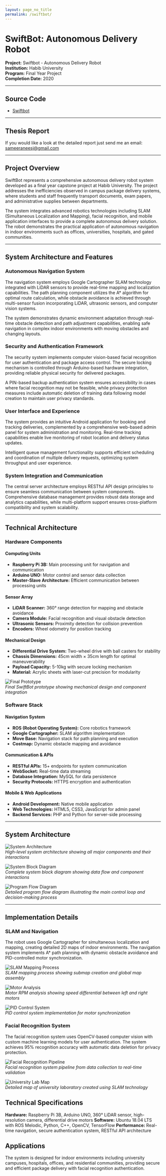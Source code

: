 ```yaml
---
layout: page_no_title
permalink: /swiftbot/
---
```


# SwiftBot: Autonomous Delivery Robot

**Project:** Swiftbot - Autonomous Delivery Robot  
**Institution:** Habib University  
**Program:** Final Year Project  
**Completion Date:** 2020

---
## Source Code
 - [Swiftbot](https://github.com/sameeranees/SwiftBot)
 
---
## Thesis Report  
If you would like a look at the detailed report just send me an email: [sameeraneesj@gmail.com](mailto:sameeraneesj@gmail.com) 

---

## Project Overview

SwiftBot represents a comprehensive autonomous delivery robot system developed as a final year capstone project at Habib University. The project addresses the inefficiencies observed in campus package delivery systems, where students and staff frequently transport documents, exam papers, and administrative supplies between departments.

The system integrates advanced robotics technologies including SLAM (Simultaneous Localization and Mapping), facial recognition, and mobile application interfaces to provide a complete autonomous delivery solution. The robot demonstrates the practical application of autonomous navigation in indoor environments such as offices, universities, hospitals, and gated communities.

---

## System Architecture and Features

### Autonomous Navigation System
The navigation system employs Google Cartographer SLAM technology integrated with LiDAR sensors to provide real-time mapping and localization capabilities. The path planning component utilizes the A* algorithm for optimal route calculation, while obstacle avoidance is achieved through multi-sensor fusion incorporating LiDAR, ultrasonic sensors, and computer vision systems.

The system demonstrates dynamic environment adaptation through real-time obstacle detection and path adjustment capabilities, enabling safe navigation in complex indoor environments with moving obstacles and changing layouts.

### Security and Authentication Framework
The security system implements computer vision-based facial recognition for user authentication and package access control. The secure locking mechanism is controlled through Arduino-based hardware integration, providing reliable physical security for delivered packages.

A PIN-based backup authentication system ensures accessibility in cases where facial recognition may not be feasible, while privacy protection measures include automatic deletion of training data following model creation to maintain user privacy standards.

### User Interface and Experience
The system provides an intuitive Android application for booking and tracking deliveries, complemented by a comprehensive web-based admin panel for system administration and monitoring. Real-time tracking capabilities enable live monitoring of robot location and delivery status updates.

Intelligent queue management functionality supports efficient scheduling and coordination of multiple delivery requests, optimizing system throughput and user experience.

### System Integration and Communication
The central server architecture employs RESTful API design principles to ensure seamless communication between system components. Comprehensive database management provides robust data storage and analytics capabilities, while multi-platform support ensures cross-platform compatibility and system scalability.

---

## Technical Architecture

### Hardware Components

#### Computing Units
- **Raspberry Pi 3B:** Main processing unit for navigation and communication
- **Arduino UNO:** Motor control and sensor data collection
- **Master-Slave Architecture:** Efficient communication between processing units

#### Sensor Array
- **LiDAR Scanner:** 360° range detection for mapping and obstacle avoidance
- **Camera Module:** Facial recognition and visual obstacle detection
- **Ultrasonic Sensors:** Proximity detection for collision prevention
- **Encoders:** Wheel odometry for position tracking

#### Mechanical Design
- **Differential Drive System:** Two-wheel drive with ball casters for stability
- **Chassis Dimensions:** 45cm width × 35cm length for optimal maneuverability
- **Payload Capacity:** 5-10kg with secure locking mechanism
- **Material:** Acrylic sheets with laser-cut precision for modularity

![Final Prototype](assets/images/swiftbot_final_prototype.png)  
*Final SwiftBot prototype showing mechanical design and component integration*

### Software Stack

#### Navigation System
- **ROS (Robot Operating System):** Core robotics framework
- **Google Cartographer:** SLAM algorithm implementation
- **Move Base:** Navigation stack for path planning and execution
- **Costmap:** Dynamic obstacle mapping and avoidance

#### Communication & APIs
- **RESTful APIs:** 15+ endpoints for system communication
- **WebSocket:** Real-time data streaming
- **Database Integration:** MySQL for data persistence
- **Security Protocols:** HTTPS encryption and authentication

#### Mobile & Web Applications
- **Android Development:** Native mobile application
- **Web Technologies:** HTML5, CSS3, JavaScript for admin panel
- **Backend Services:** PHP and Python for server-side processing

---

## System Architecture

![System Architecture](assets/images/swiftbot_system_diagram.png)  
*High-level system architecture showing all major components and their interactions*

![System Block Diagram](assets/images/swiftbot_system_block_diagram.png)  
*Complete system block diagram showing data flow and component interactions*

![Program Flow Diagram](assets/images/swiftbot_program_flow.png)  
*Detailed program flow diagram illustrating the main control loop and decision-making process*

---

## Implementation Details

### SLAM and Navigation

The robot uses Google Cartographer for simultaneous localization and mapping, creating detailed 2D maps of indoor environments. The navigation system implements A* path planning with dynamic obstacle avoidance and PID-controlled motor synchronization.

![SLAM Mapping Process](assets/images/swiftbot_slam_mapping.png)  
*SLAM mapping process showing submap creation and global map assembly*

![Motor Analysis](assets/images/swiftbot_motor_analysis.png)  
*Motor RPM analysis showing speed differential between left and right motors*

![PID Control System](assets/images/swiftbot_pid_control.png)  
*PID control system implementation for motor synchronization*

### Facial Recognition System

The facial recognition system uses OpenCV-based computer vision with custom machine learning models for user authentication. The system achieves 95% recognition accuracy with automatic data deletion for privacy protection.

![Facial Recognition Pipeline](assets/images/swiftbot_face_recognition.png)  
*Facial recognition system pipeline from data collection to real-time validation*

![University Lab Map](assets/images/swiftbot_university_map.png)  
*Detailed map of university laboratory created using SLAM technology*


## Technical Specifications

**Hardware:** Raspberry Pi 3B, Arduino UNO, 360° LiDAR sensor, high-resolution camera, differential drive motors
**Software:** Ubuntu 18.04 LTS with ROS Melodic, Python, C++, OpenCV, TensorFlow
**Performance:** Real-time navigation, secure authentication system, RESTful API architecture

## Applications

The system is designed for indoor environments including university campuses, hospitals, offices, and residential communities, providing secure and efficient package delivery with facial recognition authentication.

